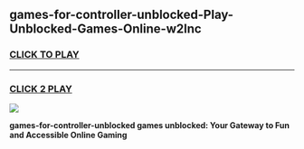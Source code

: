 
## games-for-controller-unblocked-Play-Unblocked-Games-Online-w2lnc
<h3>
<a href="https://premium76.site?title=games-for-controller-unblocked&ref=25A">CLICK TO PLAY</a></h3>
<hr>

<h3>
<a href="https://premium76.site?title=games-for-controller-unblocked&ref=25A">CLICK 2 PLAY</a>
  
</h3>

<a href="https://premium76.site?title=games-for-controller-unblocked&ref=25A"><img src="https://clearcache.store/games.png"></a>


**games-for-controller-unblocked games unblocked: Your Gateway to Fun and Accessible Online Gaming**
